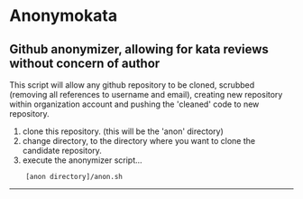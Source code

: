 # Anonymokata

## Github anonymizer, allowing for kata reviews without concern of author

This script will allow any github repository to be cloned, scrubbed (removing all references to 
username and email), creating new repository within organization account and pushing the 'cleaned'
code to new repository.

1. clone this repository. (this will be the 'anon' directory)
2. change directory, to the directory where you want to clone the candidate repository.
3. execute the anonymizer script...

```
	[anon directory]/anon.sh
```

---

